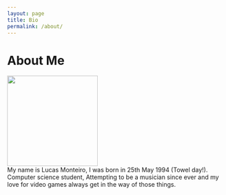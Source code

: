 ```yaml
---
layout: page
title: Bio
permalink: /about/
---
```


<h1>About Me</h1>
<div class="about">
<a href="https://www.instagram.com/htmlucas" target="_blank"><img src="{{ site.baseurl }}/assets/images/me_cut.jpg" width="210" /></a>
<div class="bio-content">
My name is Lucas Monteiro, I was born in 25th May 1994 (Towel day!).<br>
Computer science student, Attempting to be a musician since ever and my love for video games always get in the way of those things.
</div>
</div>